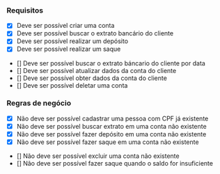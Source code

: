 


### Requisitos

- [x] Deve ser possível criar uma conta
- [x] Deve ser possível buscar o extrato bancário do cliente
- [x] Deve ser possível realizar um depósito 
- [x] Deve ser possível realizar um saque
- [] Deve ser possível buscar o extrato báncario do cliente por data
- [] Deve ser possível atualizar dados da conta do cliente
- [] Deve ser possível obter dados da conta do cliente 
- [] Deve ser possível deletar uma conta 



### Regras de negócio 

- [x] Não deve ser possível cadastrar uma pessoa com CPF já existente 
- [x] Não deve ser possível buscar extrato em uma conta não existente 
- [x] Não deve ser possível fazer depósito em uma conta não existente
- [x] Não deve ser possível fazer saque em uma conta não existente
- [] Não deve ser possível excluir uma conta não existente
- [] Não deve ser possível fazer saque quando o saldo for insuficiente  